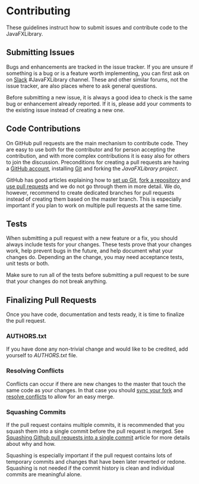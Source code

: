 # Contributing

These guidelines instruct how to submit issues and contribute code to the JavaFXLibrary.

## Submitting Issues

Bugs and enhancements are tracked in the issue tracker. If you are unsure if something is a bug or is a feature worth implementing, you can first ask on on [Slack](http://robotframework.slack.com) #JavaFXLibrary channel. These and other similar forums, not the issue tracker, are also places where to ask general questions.

Before submitting a new issue, it is always a good idea to check is the same bug or enhancement already reported. If it is, please add your comments to the existing issue instead of creating a new one.

## Code Contributions

On GitHub pull requests are the main mechanism to contribute code. They
are easy to use both for the contributor and for person accepting
the contribution, and with more complex contributions it is easy also
for others to join the discussion. Preconditions for creating a pull
requests are having a [GitHub account](https://github.com/),
installing [Git](https://git-scm.com>) and forking the
_JavaFXLibrary project_.

GitHub has good articles explaining how to
[set up Git](https://help.github.com/articles/set-up-git/),
[fork a repository](https://help.github.com/articles/fork-a-repo/) and
[use pull requests](https://help.github.com/articles/using-pull-requests)
and we do not go through them in more detail. We do, however,
recommend to create dedicated branches for pull requests instead of creating
them based on the master branch. This is especially important if you plan to
work on multiple pull requests at the same time.

## Tests

When submitting a pull request with a new feature or a fix, you should
always include tests for your changes. These tests prove that your changes
work, help prevent bugs in the future, and help document what your changes
do. Depending an the change, you may need acceptance tests, unit tests
or both.

Make sure to run all of the tests before submitting a pull request to be sure
that your changes do not break anything. 

## Finalizing Pull Requests

Once you have code, documentation and tests ready, it is time to finalize
the pull request.

### AUTHORS.txt

If you have done any non-trivial change and would like to be credited,
add yourself to _AUTHORS.txt_ file.

### Resolving Conflicts

Conflicts can occur if there are new changes to the master that touch the
same code as your changes. In that case you should [sync your fork](https://help.github.com/articles/syncing-a-fork) and [resolve conflicts](https://help.github.com/articles/resolving-a-merge-conflict-from-the-command-line)
to allow for an easy merge.

### Squashing Commits

If the pull request contains multiple commits, it is recommended that you
squash them into a single commit before the pull request is merged.
See [Squashing Github pull requests into a single commit](http://eli.thegreenplace.net/2014/02/19/squashing-github-pull-requests-into-a-single-commit)
article for more details about why and how.

Squashing is especially important if the pull request contains lots of
temporary commits and changes that have been later reverted or redone.
Squashing is not needed if the commit history is clean and individual
commits are meaningful alone.